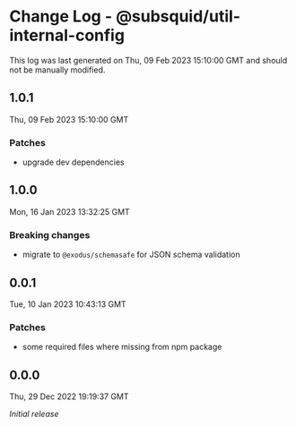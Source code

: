 # Change Log - @subsquid/util-internal-config

This log was last generated on Thu, 09 Feb 2023 15:10:00 GMT and should not be manually modified.

## 1.0.1
Thu, 09 Feb 2023 15:10:00 GMT

### Patches

- upgrade dev dependencies

## 1.0.0
Mon, 16 Jan 2023 13:32:25 GMT

### Breaking changes

- migrate to `@exodus/schemasafe` for JSON schema validation

## 0.0.1
Tue, 10 Jan 2023 10:43:13 GMT

### Patches

- some required files where missing from npm package

## 0.0.0
Thu, 29 Dec 2022 19:19:37 GMT

_Initial release_

